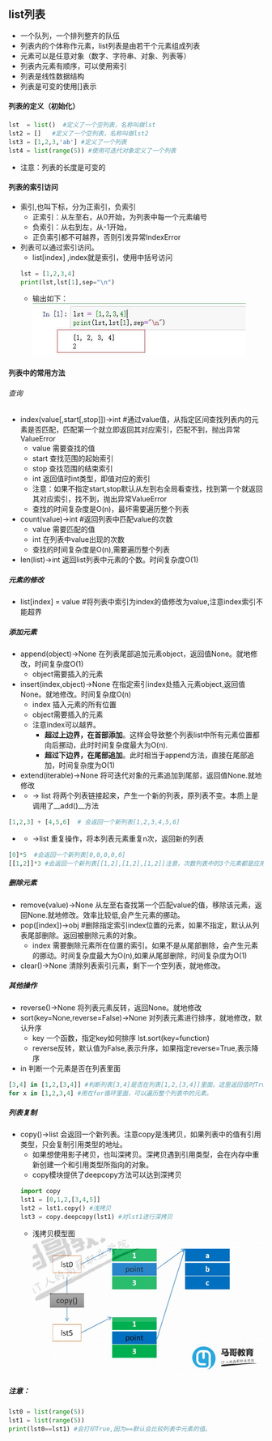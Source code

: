 ## list列表 
* 一个队列，一个排列整齐的队伍
* 列表内的个体称作元素，list列表是由若干个元素组成列表
* 元素可以是任意对象（数字、字符串、对象、列表等）
* 列表内元素有顺序，可以使用索引
* 列表是线性数据结构
* 列表是可变的使用[]表示
#### 列表的定义（初始化）
````python
lst  = list()  #定义了一个空列表，名称叫做lst
lst2 = []   #定义了一个空列表，名称叫做lst2
lst3 = [1,2,3,'ab'] #定义了一个列表
lst4 = list(range(5)) #使用可迭代对象定义了一个列表
````
* 注意：列表的长度是可变的

#### 列表的索引访问
* 索引,也叫下标，分为正索引，负索引
    * 正索引：从左至右，从0开始，为列表中每一个元素编号
    * 负索引：从右到左，从-1开始，
    * 正负索引都不可越界，否则引发异常IndexError
* 列表可以通过索引访问。
    * list[index] ,index就是索引，使用中括号访问
    ````python
    lst = [1,2,3,4]
    print(lst,lst[1],sep="\n")
    ````
    * 输出如下：  
    ![list001](https://raw.githubusercontent.com/1263351411/xdd.github.io/master/img/python/list001.jpg)  
#### 列表中的常用方法
###### 查询
* index(value[,start[,stop]])->int #通过value值，从指定区间查找列表内的元素是否匹配，匹配第一个就立即返回其对应索引，匹配不到，抛出异常ValueError
    * value 需要查找的值
    * start 查找范围的起始索引
    * stop 查找范围的结束索引
    * int 返回值时int类型，即值对应的索引
    * 注意：如果不指定start,stop默认从左到右全局看查找，找到第一个就返回其对应索引，找不到，抛出异常ValueError 
    * 查找的时间复杂度是O(n)，最坏需要遍历整个列表
* count(value)->int #返回列表中匹配value的次数
    * value 需要匹配的值
    * int 在列表中value出现的次数
    * 查找的时间复杂度是O(n),需要遍历整个列表
* len(list)->int 返回list列表中元素的个数。时间复杂度O(1)
##### 元素的修改
* list[index] = value #将列表中索引为index的值修改为value,注意index索引不能超界
##### 添加元素
* append(object)->None 在列表尾部追加元素object，返回值None。就地修改，时间复杂度O(1)
    * object需要插入的元素
* insert(index,object)->None 在指定索引index处插入元素object,返回值None。就地修改。时间复杂度O(n)
    * index 插入元素的所有位置
    * object需要插入的元素
    * 注意index可以越界。
        * **超过上边界，在首部添加**。这样会导致整个列表list中所有元素位置都向后挪动，此时时间复杂度最大为O(n).
        * **超过下边界，在尾部追加**。此时相当于append方法，直接在尾部追加，时间复杂度为O(1)
* extend(iterable)->None 将可迭代对象的元素追加到尾部，返回值None.就地修改
* + -> list 将两个列表链接起来，产生一个新的列表，原列表不变。本质上是调用了__add()__方法
````python
[1,2,3] + [4,5,6]  # 会返回一个新列表[1,2,3,4,5,6]
````  
* * ->list 重复操作，将本列表元素重复n次，返回新的列表
````python
[0]*5  #会返回一个新列表[0,0,0,0,0]
[[1,2]]*3 #会返回一个新列表[[1,2],[1,2],[1,2]]注意，次数列表中的3个元素都是应用类型，都指向同一个列表[1,2]如果，列表[1,2]的元素被修改，其他3个列表中的元素也同样会被修改。
````  
##### 删除元素
* remove(value)->None 从左至右查找第一个匹配value的值，移除该元素，返回None.就地修改。效率比较低,会产生元素的挪动。
* pop([index])->obj #删除指定索引index位置的元素，如果不指定，默认从列表尾部删除。返回被删除元素的对象。
    * index 需要删除元素所在位置的索引。如果不是从尾部删除，会产生元素的挪动。时间复杂度最大为O(n),如果从尾部删除，时间复杂度为O(1)
* clear()->None 清除列表索引元素，剩下一个空列表，就地修改。
##### 其他操作
* reverse()->None 将列表元素反转，返回None。就地修改
* sort(key=None,reverse=False)->None 对列表元素进行排序，就地修改，默认升序
    * key 一个函数，指定key如何排序 lst.sort(key=function)
    * reverse反转，默认值为False,表示升序，如果指定reverse=True,表示降序
* in 判断一个元素是否在列表里面
````python
[3,4] in [1,2,[3,4]] #判断列表[3,4]是否在列表[1,2,[3,4]]里面。这里返回值时True
for x in [1,2,3,4] #用在for循环里面，可以遍历整个列表中的元素。
````
##### 列表复制
* copy()->list 会返回一个新列表。注意copy是浅拷贝，如果列表中的值有引用类型，只会复制引用类型的地址。
    * 如果想使用影子拷贝，也叫深拷贝。深拷贝遇到引用类型，会在内存中重新创建一个和引用类型所指向的对象。
    * copy模块提供了deepcopy方法可以达到深拷贝
    ````python
    import copy
    lst1 = [0,1,2,[3,4,5]]
    lst2 = lst1.copy() #浅拷贝
    lst3 = copy.deepcopy(lst1) #对lst1进行深拷贝
    ````
    * 浅拷贝模型图   
    ![list002](https://raw.githubusercontent.com/1263351411/xdd.github.io/master/img/python/list002.jpg)   

##### 注意：
````python
lst0 = list(range(5))
lst1 = list(range(5))
print(lst0==lst1) #会打印True,因为==默认会比较列表中元素的值。
````
    

